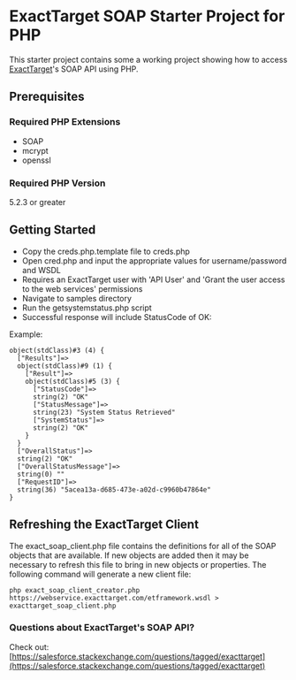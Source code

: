 # ExactTarget SOAP Starter Project for PHP

This starter project contains some a working project showing how to access [ExactTarget][0]'s SOAP API using PHP. 

## Prerequisites

### Required PHP Extensions
- SOAP
- mcrypt
- openssl

### Required PHP Version
5.2.3 or greater

## Getting Started ##

- Copy the creds.php.template file to creds.php
- Open cred.php and input the appropriate values for username/password and WSDL
 - Requires an ExactTarget user with 'API User' and 'Grant the user access to the web services' permissions
- Navigate to samples directory
- Run the getsystemstatus.php script
- Successful response will include StatusCode of OK:

Example:

    object(stdClass)#3 (4) {
      ["Results"]=>
      object(stdClass)#9 (1) {
        ["Result"]=>
        object(stdClass)#5 (3) {
          ["StatusCode"]=>
          string(2) "OK"
          ["StatusMessage"]=>
          string(23) "System Status Retrieved"
          ["SystemStatus"]=>
          string(2) "OK"
        }
      }
      ["OverallStatus"]=>
      string(2) "OK"
      ["OverallStatusMessage"]=>
      string(0) ""
      ["RequestID"]=>
      string(36) "5acea13a-d685-473e-a02d-c9960b47864e"
    }

## Refreshing the ExactTarget Client ##

The exact\_soap\_client.php file contains the definitions for all of the SOAP objects that are available.  If new objects are added then it may be necessary to refresh this file to bring in new objects or properties.  The following command will generate a new client file:

    php exact_soap_client_creator.php https://webservice.exacttarget.com/etframework.wsdl > exacttarget_soap_client.php

### Questions about ExactTarget's SOAP API? ###

Check out: [https://salesforce.stackexchange.com/questions/tagged/exacttarget](https://salesforce.stackexchange.com/questions/tagged/exacttarget) 



[0]: http://www.exacttarget.com
